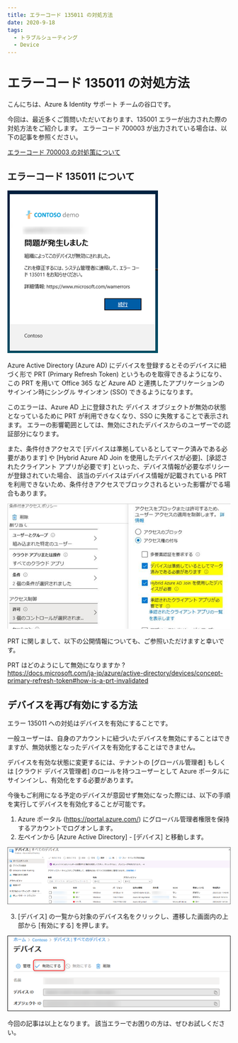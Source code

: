 ```yaml
---
title: エラーコード 135011 の対処方法
date: 2020-9-18
tags:
  - トラブルシューティング
  - Device
---
```

# エラーコード 135011 の対処方法

こんにちは、Azure & Identity サポート チームの谷口です。

今回は、最近多くご質問いただいております、135001 エラーが出力された際の対処方法をご紹介します。
エラーコード 700003 が出力されている場合は、以下の記事を参照ください。

[エラーコード 700003 の対処策について](../azure-active-directory/what-to-do-errorcode-700003.md)

## エラーコード 135011 について

![](./what-to-do-errorcode-135011/error.png)

Azure Active Directory (Azure AD) にデバイスを登録するとそのデバイスに紐づく形で PRT (Primary Refresh Token) というものを取得できるようになり、この PRT を用いて Office 365 など Azure AD と連携したアプリケーションのサインイン時にシングル サインオン (SSO) できるようになります。

このエラーは、Azure AD 上に登録された デバイス オブジェクトが無効の状態となっているために PRT が利用できなくなり、SSO に失敗することで表示されます。
エラーの影響範囲としては、無効にされたデバイスからのユーザーでの認証部分になります。

また、条件付きアクセスで [デバイスは準拠しているとしてマーク済みである必要があります] や [Hybrid Azure AD Join を使用したデバイスが必要]、[承認されたクライアント アプリが必要です] といった、デバイス情報が必要なポリシーが登録されていた場合、 該当のデバイスはデバイス情報が記載されている PRT を利用できないため、条件付きアクセスでブロックされるといった影響がでる場合もあります。

![](./what-to-do-errorcode-135011/cd.png)

PRT に関しまして、以下の公開情報についても、ご参照いただけますと幸いです。

PRT はどのようにして無効になりますか ?  
https://docs.microsoft.com/ja-jp/azure/active-directory/devices/concept-primary-refresh-token#how-is-a-prt-invalidated


## デバイスを再び有効にする方法
エラー 135011 への対処はデバイスを有効にすることです。

一般ユーザーは、自身のアカウントに紐づいたデバイスを無効にすることはできますが、無効状態となったデバイスを有効化することはできません。

デバイスを有効な状態に変更するには、テナントの [グローバル管理者] もしくは [クラウド デバイス管理者] のロールを持つユーザーとして Azure ポータルにサインインし、有効化をする必要があります。

今後もご利用になる予定のデバイスが意図せず無効になった際には、以下の手順を実行してデバイスを有効化することが可能です。

1. Azure ポータル (https://portal.azure.com/) にグローバル管理者権限を保持するアカウントでログオンします。
2. 左ペインから [Azure Active Directory] - [デバイス] と移動します。

![](./what-to-do-errorcode-135011/2.png)

3. [デバイス] の一覧から対象のデバイス名をクリックし、遷移した画面内の上部から [有効にする] を押します。

![](./what-to-do-errorcode-135011/3.png)

今回の記事は以上となります。
該当エラーでお困りの方は、ぜひお試しください。
